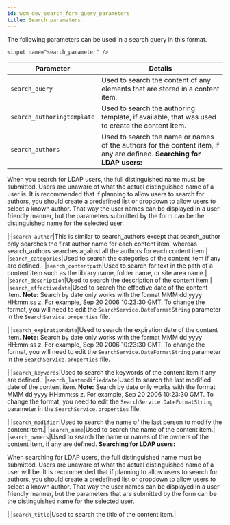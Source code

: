 ```yaml
---
id: wcm_dev_search_form_query_parameters
title: Search parameters
---
```





The following parameters can be used in a search query in this format.

```
<input name="search_parameter" />
```

|Parameter|Details|
|---------|-------|
|`search_query`|Used to search the content of any elements that are stored in a content item.|
|`search_authoringtemplate`|Used to search the authoring template, if available, that was used to create the content item.|
|`search_authors`|Used to search the name or names of the authors for the content item, if any are defined. **Searching for LDAP users:**

When you search for LDAP users, the full distinguished name must be submitted. Users are unaware of what the actual distinguished name of a user is. It is recommended that if planning to allow users to search for authors, you should create a predefined list or dropdown to allow users to select a known author. That way the user names can be displayed in a user-friendly manner, but the parameters submitted by the form can be the distinguished name for the selected user.

|
|`search_author`|This is similar to search\_authors except that search\_author only searches the first author name for each content item, whereas search\_authors searches against all the authors for each content item.|
|`search_categories`|Used to search the categories of the content item if any are defined.|
|`search_contentpath`|Used to search for text in the path of a content item such as the library name, folder name, or site area name.|
|`search_description`|Used to search the description of the content item.|
|`search_effectivedate`|Used to search the effective date of the content item. **Note:** Search by date only works with the format MMM dd yyyy HH:mm:ss z. For example, Sep 20 2006 10:23:30 GMT. To change the format, you will need to edit the `SearchService.DateFormatString` parameter in the `SearchService.properties` file.

|
|`search_expirationdate`|Used to search the expiration date of the content item. **Note:** Search by date only works with the format MMM dd yyyy HH:mm:ss z. For example, Sep 20 2006 10:23:30 GMT. To change the format, you will need to edit the `SearchService.DateFormatString` parameter in the `SearchService.properties` file.

|
|`search_keywords`|Used to search the keywords of the content item if any are defined.|
|`search_lastmodifieddate`|Used to search the last modified date of the content item. **Note:** Search by date only works with the format MMM dd yyyy HH:mm:ss z. For example, Sep 20 2006 10:23:30 GMT. To change the format, you need to edit the `SearchService.DateFormatString` parameter in the `SearchService.properties` file.

|
|`search_modifier`|Used to search the name of the last person to modify the content item.|
|`search_name`|Used to search the name of the content item.|
|`search_owners`|Used to search the name or names of the owners of the content item, if any are defined. **Searching for LDAP users:**

When searching for LDAP users, the full distinguished name must be submitted. Users are unaware of what the actual distinguished name of a user will be. It is recommended that if planning to allow users to search for authors, you should create a predefined list or dropdown to allow users to select a known author. That way the user names can be displayed in a user-friendly manner, but the parameters that are submitted by the form can be the distinguished name for the selected user.

|
|`search_title`|Used to search the title of the content item.|

